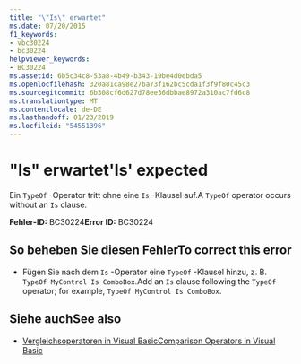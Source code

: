 ```yaml
---
title: "\"Is\" erwartet"
ms.date: 07/20/2015
f1_keywords:
- vbc30224
- bc30224
helpviewer_keywords:
- BC30224
ms.assetid: 6b5c34c8-53a8-4b49-b343-19be4d0ebda5
ms.openlocfilehash: 320a81ca98e27ba73f162bc5cda1f3f9f80c45c3
ms.sourcegitcommit: 6b308cf6d627d78ee36dbbae8972a310ac7fd6c8
ms.translationtype: MT
ms.contentlocale: de-DE
ms.lasthandoff: 01/23/2019
ms.locfileid: "54551396"
---
```

# <a name="is-expected"></a><span data-ttu-id="bac1a-102">"Is" erwartet</span><span class="sxs-lookup"><span data-stu-id="bac1a-102">'Is' expected</span></span>
<span data-ttu-id="bac1a-103">Ein `TypeOf` -Operator tritt ohne eine `Is` -Klausel auf.</span><span class="sxs-lookup"><span data-stu-id="bac1a-103">A `TypeOf` operator occurs without an `Is` clause.</span></span>  
  
 <span data-ttu-id="bac1a-104">**Fehler-ID:** BC30224</span><span class="sxs-lookup"><span data-stu-id="bac1a-104">**Error ID:** BC30224</span></span>  
  
## <a name="to-correct-this-error"></a><span data-ttu-id="bac1a-105">So beheben Sie diesen Fehler</span><span class="sxs-lookup"><span data-stu-id="bac1a-105">To correct this error</span></span>  
  
-   <span data-ttu-id="bac1a-106">Fügen Sie nach dem `Is` -Operator eine `TypeOf` -Klausel hinzu, z. B. `TypeOf MyControl Is ComboBox`.</span><span class="sxs-lookup"><span data-stu-id="bac1a-106">Add an `Is` clause following the `TypeOf` operator; for example, `TypeOf MyControl Is ComboBox`.</span></span>  
  
## <a name="see-also"></a><span data-ttu-id="bac1a-107">Siehe auch</span><span class="sxs-lookup"><span data-stu-id="bac1a-107">See also</span></span>
- [<span data-ttu-id="bac1a-108">Vergleichsoperatoren in Visual Basic</span><span class="sxs-lookup"><span data-stu-id="bac1a-108">Comparison Operators in Visual Basic</span></span>](../../visual-basic/programming-guide/language-features/operators-and-expressions/comparison-operators.md)
